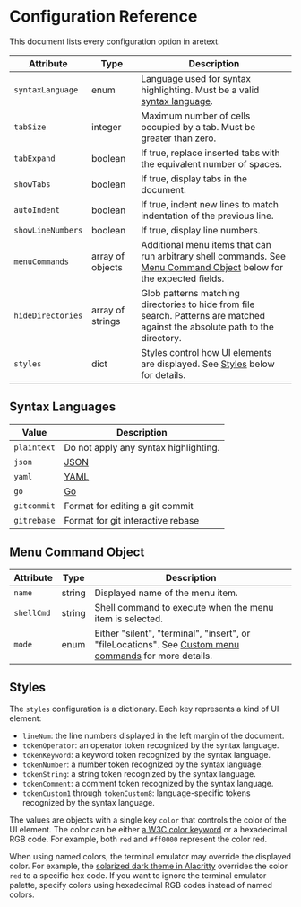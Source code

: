 Configuration Reference
=======================

This document lists every configuration option in aretext.

| Attribute         | Type             | Description                                                                                                                                 |
|-------------------|------------------|---------------------------------------------------------------------------------------------------------------------------------------------|
| `syntaxLanguage`  | enum             | Language used for syntax highlighting. Must be a valid [syntax language](#syntax-languages).                                                |
| `tabSize`         | integer          | Maximum number of cells occupied by a tab. Must be greater than zero.                                                                       |
| `tabExpand`       | boolean          | If true, replace inserted tabs with the equivalent number of spaces.                                                                        |
| `showTabs`        | boolean          | If true, display tabs in the document.                                                                                                      |
| `autoIndent`      | boolean          | If true, indent new lines to match indentation of the previous line.                                                                        |
| `showLineNumbers` | boolean          | If true, display line numbers.                                                                                                              |
| `menuCommands`    | array of objects | Additional menu items that can run arbitrary shell commands. See [Menu Command Object](#menu-command-object) below for the expected fields. |
| `hideDirectories` | array of strings | Glob patterns matching directories to hide from file search. Patterns are matched against the absolute path to the directory.               |
| `styles`          | dict             | Styles control how UI elements are displayed. See [Styles](#styles) below for details.                                                      |

Syntax Languages
----------------

| Value       | Description                               |
|-------------|-------------------------------------------|
| `plaintext` | Do not apply any syntax highlighting.     |
| `json`      | [JSON](https://www.json.org/json-en.html) |
| `yaml`      | [YAML](https://yaml.org/spec/)            |
| `go`        | [Go](https://golang.org/ref/spec)         |
| `gitcommit` | Format for editing a git commit           |
| `gitrebase` | Format for git interactive rebase         |

Menu Command Object
-------------------

| Attribute  | Type   | Description                                                                                                                                    |
|------------|--------|------------------------------------------------------------------------------------------------------------------------------------------------|
| `name`     | string | Displayed name of the menu item.                                                                                                               |
| `shellCmd` | string | Shell command to execute when the menu item is selected.                                                                                       |
| `mode`     | enum   | Either "silent", "terminal", "insert", or "fileLocations". See [Custom menu commands](customization.md#custom-menu-commands) for more details. |

Styles
------

The `styles` configuration is a dictionary. Each key represents a kind of UI element:

-	`lineNum`: the line numbers displayed in the left margin of the document.
-	`tokenOperator`: an operator token recognized by the syntax language.
-	`tokenKeyword`: a keyword token recognized by the syntax language.
-	`tokenNumber`: a number token recognized by the syntax language.
-	`tokenString`: a string token recognized by the syntax language.
-	`tokenComment`: a comment token recognized by the syntax language.
-	`tokenCustom1` through `tokenCustom8`: language-specific tokens recognized by the syntax language.

The values are objects with a single key `color` that controls the color of the UI element. The color can be either [a W3C color keyword](https://www.w3.org/wiki/CSS/Properties/color/keywords) or a hexadecimal RGB code. For example, both `red` and `#ff0000` represent the color red.

When using named colors, the terminal emulator may override the displayed color. For example, the [solarized dark theme in Alacritty](https://github.com/eendroroy/alacritty-theme/blob/06c3920d35dbbe3de35183b0512f9406041d681b/themes/solarized_dark.yaml) overrides the color `red` to a specific hex code. If you want to ignore the terminal emulator palette, specify colors using hexadecimal RGB codes instead of named colors.
